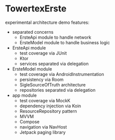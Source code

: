 # TowertexErste
experimental architecture demo
features:
- separated concerns
    - ErsteApi module to handle network
    - ErsteModel module to handle business logic
- ErsteApi module
    - test coverage via JUnit
    - Ktor
    - services separated via delegation
- ErsteModel module
    - test coverage via AndroidInstrumentation
    - persistency via Room
    - SigleSourceOfTruth architecture
    - repositories separated via delegation
- app module
    - test coverage via MockK
    - dependency injection via Koin
    - ResourceRepository pattern
    - MVVM
    - Compose
    - navigation via NavHost
    - Jetpack paging library